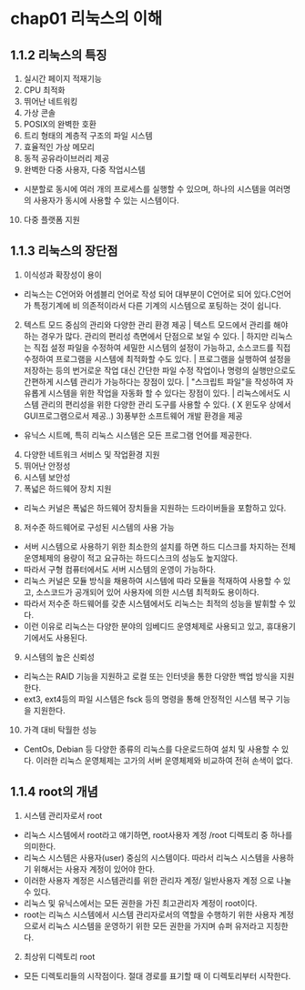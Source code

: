# chap01 리눅스의 이해 

## 1.1.2 리눅스의 특징 
1) 실시간 페이지 적재기능
2) CPU 최적화
3) 뛰어난 네트워킹 
4) 가상 콘솔
5) POSIX의 완벽한 호환
6) 트리 형태의 계층적 구조의 파일 시스템
7) 효율적인 가상 메모리
8) 동적 공유라이브러리 제공
9) 완벽한 다중 사용자, 다중 작업시스템
- 시분할로 동시에 여러 개의 프로세스를 실행할 수 있으며, 하나의 시스템을 여러명의 사용자가 동시에 사용할 수 있는 시스템이다. 
10) 다중 플랫폼 지원 
 
## 1.1.3 리눅스의 장단점
1) 이식성과 확장성이 용이 
- 리눅스는 C언어와 어셈블리 언어로 작성 되어 대부분이 C언어로 되어 있다.C언어가 특정기계에 비 의존적이라서 다른 기계의 시스템으로 포팅하는 것이 쉽니다. 
2) 텍스트 모드 중심의 관리와 다양한 관리 환경 제공
| 텍스트 모드에서 관리를 해야 하는 경우가 많다. 관리의 편리성 측면에서 단점으로 보일 수 있다.
| 하지만 리눅스는 직접 설정 파일을 수정하여 세밀한 시스템의 설정이 가능하고, 소스코드를 직접 수정하여 프로그램을 시스템에 최적화할 수도 있다. 
| 프로그램을 실행하여 설정을 저장하는 등의 번거로운 작업 대신 간단한 파일 수정 작업이나 명령의 실행만으로도 간편하게 시스템 관리가 가능하다는 장점이 있다. 
| "스크립트 파일"을 작성하여 자유롭게 시스템을 위한 작업을 자동화 할 수 있다는 장점이 있다. 
| 리눅스에서도 시스템 관리의 편리성을 위한 다양한 관리 도구를 사용할 수 있다. ( X 윈도우 상에서 GUI프로그램으로서 제공..)
3)풍부한 소프트웨어 개발 환경을 제공
- 유닉스 시트메, 특히 리눅스 시스템은 모든 프로그램 언어를 제공한다. 
4) 다양한 네트워크 서비스 및 작업환경 지원 
5) 뛰어난 안정성 
6) 시스템 보안성 
7) 폭넓은 하드웨어 장치 지원 
- 리눅스 커널은 폭넓은 하드웨어 장치들을 지원하는 드라이버들을 포함하고 있다. 
8) 저수준 하드웨어로 구성된 시스템의 사용 가능 
- 서버 시스템으로 사용하기 위한 최소한의 설치를 하면 하드 디스크를 차지하는 전체 운영체제의 용량이 적고 요규하는 하드디스크의 성능도 높지않다. 
- 따라서 구형 컴퓨터에서도 서버 시스템의 운영이 가능하다. 
- 리눅스 커널은 모듈 방식을 채용하여 시스템에 따라 모듈을 적재하여 사용할 수 있고, 소스코드가 공개되어 있어 사용자에 의한 시스템 최적화도 용이하다. 
- 따라서 저수준 하드웨어를 갖춘 시스템에서도 리눅스는 최적의 성능을 발휘할 수 있다. 
- 이런 이유로 리눅스는 다양한 분야의 임베디드 운영체제로 사용되고 있고, 휴대용기기에서도 사용된다.
9) 시스템의 높은 신뢰성 
- 리눅스는 RAID 기능을 지원하고 로컬 또는 인터넷을 통한 다양한 백업 방식을 지원한다. 
- ext3, ext4등의 파일 시스템은 fsck 등의 명령을 통해 안정적인 시스템 복구 기능을 지원한다. 
10) 가격 대비 탁월한 성능
- CentOs, Debian 등 다양한 종류의 리눅스를 다운로드하여 설치 및 사용할 수 있다. 이러한 리눅스 운영체제는 고가의 서버 운영체제와 비교하여 전혀 손색이 없다. 

## 1.1.4 root의 개념
1) 시스템 관리자로서 root
- 리눅스 시스템에서 root라고 얘기하면, root사용자 계정 /root 디렉토리 중 하나를 의미한다.
- 리눅스 시스템은 사용자(user) 중심의 시스템이다. 따라서 리눅스 시스템을 사용하기 위해서는 사용자 계정이 있어야 한다.
- 이러한 사용자 계정은 시스템관리를 위한 관리자 계정/ 일반사용자 계정 으로 나눌 수 있다. 
- 리눅스 및 유닉스에서는 모든 권한을 가진 최고관리자 계정이 root이다. 
- root는 리눅스 시스템에서 시스템 관리자로서의 역할을 수행하기 위한 사용자 계정으로서 리눅스 시스템을 운영하기 위한 모든 권한을 가지며 슈퍼 유저라고 지칭한다.
2) 최상위 디렉토리 root
- 모든 디렉토리들의 시작점이다. 절대 경로를 표기할 때 이 디렉토리부터 시작한다. 
